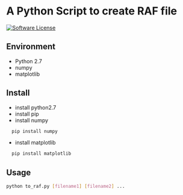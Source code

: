 # A Python Script to create RAF file
[![Software License](https://img.shields.io/badge/license-GPL-brightgreen.svg)](LICENSE)

## Environment
* Python 2.7
* numpy
* matplotlib

## Install
* install python2.7
* install pip
* install numpy
```bash
  pip install numpy
```
* install matplotlib
```bash
  pip install matplotlib
```

## Usage
```bash
python to_raf.py [filename1] [filename2] ...
```
